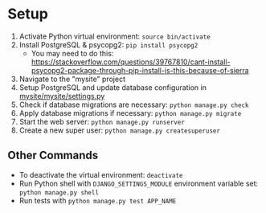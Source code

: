 # Setup
1. Activate Python virtual environment: `source bin/activate`
2. Install PostgreSQL & psycopg2: `pip install psycopg2`
    - You may need to do this: https://stackoverflow.com/questions/39767810/cant-install-psycopg2-package-through-pip-install-is-this-because-of-sierra
3. Navigate to the "mysite" project
4. Setup PostgreSQL and update database configuration in [mysite/mysite/settings.py](./mysite/mysite/settings.py)
4. Check if database migrations are necessary: `python manage.py check`
5. Apply database migrations if necessary: `python manage.py migrate`
6. Start the web server: `python manage.py runserver`
7. Create a new super user: `python manage.py createsuperuser`

## Other Commands
- To deactivate the virtual environment: `deactivate`
- Run Python shell with `DJANGO_SETTINGS_MODULE` environment variable set: `python manage.py shell`
- Run tests with `python manage.py test APP_NAME`